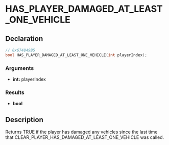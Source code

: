 # HAS_PLAYER_DAMAGED_AT_LEAST_ONE_VEHICLE

## Declaration
```cpp
// 0x674849B5
bool HAS_PLAYER_DAMAGED_AT_LEAST_ONE_VEHICLE(int playerIndex);
```

### Arguments
- **int:** playerIndex

### Results
- **bool**

## Description
Returns TRUE if the player has damaged any vehicles since the last time that CLEAR_PLAYER_HAS_DAMAGED_AT_LEAST_ONE_VEHICLE was called.
